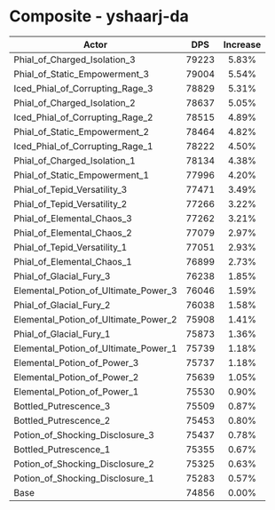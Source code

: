 # Composite - yshaarj-da
| Actor | DPS | Increase |
|---|:---:|:---:|
|Phial_of_Charged_Isolation_3|79223|5.83%|
|Phial_of_Static_Empowerment_3|79004|5.54%|
|Iced_Phial_of_Corrupting_Rage_3|78829|5.31%|
|Phial_of_Charged_Isolation_2|78637|5.05%|
|Iced_Phial_of_Corrupting_Rage_2|78515|4.89%|
|Phial_of_Static_Empowerment_2|78464|4.82%|
|Iced_Phial_of_Corrupting_Rage_1|78222|4.50%|
|Phial_of_Charged_Isolation_1|78134|4.38%|
|Phial_of_Static_Empowerment_1|77996|4.20%|
|Phial_of_Tepid_Versatility_3|77471|3.49%|
|Phial_of_Tepid_Versatility_2|77266|3.22%|
|Phial_of_Elemental_Chaos_3|77262|3.21%|
|Phial_of_Elemental_Chaos_2|77079|2.97%|
|Phial_of_Tepid_Versatility_1|77051|2.93%|
|Phial_of_Elemental_Chaos_1|76899|2.73%|
|Phial_of_Glacial_Fury_3|76238|1.85%|
|Elemental_Potion_of_Ultimate_Power_3|76046|1.59%|
|Phial_of_Glacial_Fury_2|76038|1.58%|
|Elemental_Potion_of_Ultimate_Power_2|75908|1.41%|
|Phial_of_Glacial_Fury_1|75873|1.36%|
|Elemental_Potion_of_Ultimate_Power_1|75739|1.18%|
|Elemental_Potion_of_Power_3|75737|1.18%|
|Elemental_Potion_of_Power_2|75639|1.05%|
|Elemental_Potion_of_Power_1|75530|0.90%|
|Bottled_Putrescence_3|75509|0.87%|
|Bottled_Putrescence_2|75453|0.80%|
|Potion_of_Shocking_Disclosure_3|75437|0.78%|
|Bottled_Putrescence_1|75355|0.67%|
|Potion_of_Shocking_Disclosure_2|75325|0.63%|
|Potion_of_Shocking_Disclosure_1|75283|0.57%|
|Base|74856|0.00%|
